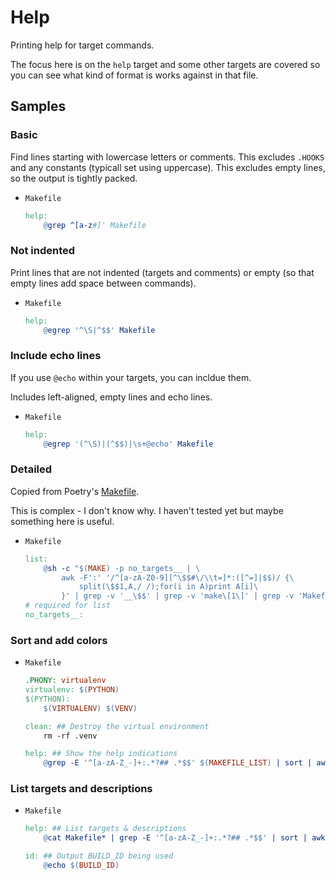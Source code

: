# Help

Printing help for target commands.

The focus here is on the `help` target and some other targets are covered so you can see what kind of format is works against in that file.

## Samples

### Basic

Find lines starting with lowercase letters or comments. This excludes `.HOOKS` and any constants (typicall set using uppercase). This excludes empty lines, so the output is tightly packed.

- `Makefile`
	```mk
	help:
		@grep ^[a-z#]' Makefile
	```

### Not indented

Print lines that are not indented (targets and comments) or empty (so that empty lines add space between commands).

- `Makefile`
	```mk
	help:
		@egrep '^\S|^$$' Makefile
	```
	
### Include echo lines

If you use `@echo` within your targets, you can incldue them.

Includes left-aligned, empty lines and echo lines.

- `Makefile`
	```mk
	help:
		@egrep '(^\S)|(^$$)|\s+@echo' Makefile
	```

### Detailed

Copied from Poetry's [Makefile](https://github.com/python-poetry/poetry/blob/master/Makefile).

This is complex - I don't know why. I haven't tested yet but maybe something here is useful.

- `Makefile`
	```makefile
	list:
		@sh -c "$(MAKE) -p no_targets__ | \
			awk -F':' '/^[a-zA-Z0-9][^\$$#\/\\t=]*:([^=]|$$)/ {\
				split(\$$1,A,/ /);for(i in A)print A[i]\
			}' | grep -v '__\$$' | grep -v 'make\[1\]' | grep -v 'Makefile' | sort"
	# required for list
	no_targets__:

	```

### Sort and add colors

- `Makefile`
	```mk
	.PHONY: virtualenv
	virtualenv: $(PYTHON)
	$(PYTHON):
		$(VIRTUALENV) $(VENV)

	clean: ## Destroy the virtual environment
		rm -rf .venv

	help: ## Show the help indications
		@grep -E '^[a-zA-Z_-]+:.*?## .*$$' $(MAKEFILE_LIST) | sort | awk 'BEGIN {FS = ":.*?## "}; {printf "\033[36m%-30s\033[0m %s\n", $$1, $$2}'
	```


### List targets and descriptions

- `Makefile`
	```mk
	help: ## List targets & descriptions
		@cat Makefile* | grep -E '^[a-zA-Z_-]+:.*?## .*$$' | sort | awk 'BEGIN {FS = ":.*?## "}; {printf "\033[36m%-30s\033[0m %s\n", $$1, $$2}'

	id: ## Output BUILD_ID being used
		@echo $(BUILD_ID)
	```
